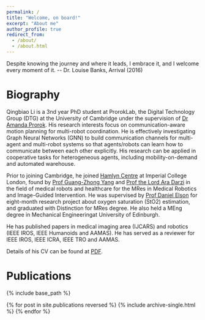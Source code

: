 ```yaml
---
permalink: /
title: "Welcome, on board!"
excerpt: "About me"
author_profile: true
redirect_from: 
  - /about/
  - /about.html
---
```





 Despite knowing the journey and where it leads, I embrace it, and I welcome every moment of it. 
 											-- Dr. Louise Banks, Arrival (2016)






Biography
======
Qingbiao Li is a 3nd year PhD student at ProrokLab, the Digital Technology Group (DTG) at the University of Cambridge under the supervision of [Dr Amanda Prorok](https://www.proroklab.org/). His research interests focus on communication-aware motion planning for multi-robot coordination. He is effectively investigating Graph Neural Networks (GNN) to build communication channels for multi-agent and multi-robot systems so that agents/robots can learn how to communicate between each other explicitly. His research can be applied in cooperative tasks for heterogeneous agents, including mobility-on-demand and automated warehouse. 

Prior to joining Cambridge,  he joined [Hamlyn Centre](https://www.imperial.ac.uk/hamlyn-centre/) at Imperial College London, found by [Prof Guang-Zhong Yang](https://ieeexplore.ieee.org/author/37276270800) and [Prof the Lord Ara Darzi](https://www.imperial.ac.uk/people/a.darzi) in the field of medical robots and healthcare for  the MRes in Medical Robotics and Image-Guided Intervention. He was supervised by [Prof Daniel Elson](https://www.imperial.ac.uk/people/daniel.elson) for eight-month research project about oxygen saturation (StO2) estimation, and graduated with Distinction for MRes degree. He also held a MEng  degree  in  Mechanical  Engineeringat  University of Edinburgh. 


He has published papers in medical imaging area (IJCARS) and robotics (IEEE IROS, IEEE Humanoids and AAMAS). He has served as a reviewer for IEEE IROS, IEEE ICRA, IEEE TRO and AAMAS.

Details of his CV can be found at [PDF](./files/CV_QingbiaoLi.pdf).



Publications
======
<!--   <ul>{% for post in site.publications reversed %}
    {% include archive-single-cv.html %}
  {% endfor %}</ul> -->

  {% include base_path %}

{% for post in site.publications reversed %}
  {% include archive-single.html %}
{% endfor %}